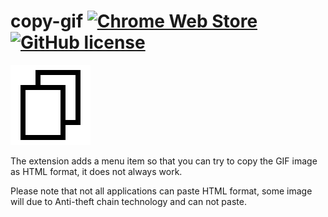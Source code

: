 # copy-gif [![Chrome Web Store](https://img.shields.io/chrome-web-store/v/cehkcdgmdkpbheocenmlclejafodogfk.svg?maxAge=86400)](https://chrome.google.com/webstore/detail/cehkcdgmdkpbheocenmlclejafodogfk) [![GitHub license](https://img.shields.io/badge/license-MIT-blue.svg)](https://raw.githubusercontent.com/BlackGlory/copy-gif/master/LICENSE)

[![copy-gif](https://raw.githubusercontent.com/BlackGlory/copy-gif/master/src/assets/images/icon-128.png)](https://chrome.google.com/webstore/detail/cehkcdgmdkpbheocenmlclejafodogfk)

The extension adds a menu item so that you can try to copy the GIF image as HTML format, it does not always work.

Please note that not all applications can paste HTML format, some image will due to Anti-theft chain technology and can not paste.
